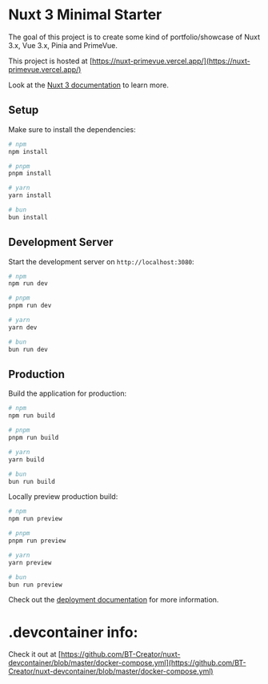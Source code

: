 # Nuxt 3 Minimal Starter

The goal of this project is to create some kind of portfolio/showcase of Nuxt 3.x, Vue 3.x, Pinia and PrimeVue.

This project is hosted at [https://nuxt-primevue.vercel.app/](https://nuxt-primevue.vercel.app/)

Look at the [Nuxt 3 documentation](https://nuxt.com/docs/getting-started/introduction) to learn more.

## Setup

Make sure to install the dependencies:

```bash
# npm
npm install

# pnpm
pnpm install

# yarn
yarn install

# bun
bun install
```

## Development Server

Start the development server on `http://localhost:3080`:

```bash
# npm
npm run dev

# pnpm
pnpm run dev

# yarn
yarn dev

# bun
bun run dev
```

## Production

Build the application for production:

```bash
# npm
npm run build

# pnpm
pnpm run build

# yarn
yarn build

# bun
bun run build
```

Locally preview production build:

```bash
# npm
npm run preview

# pnpm
pnpm run preview

# yarn
yarn preview

# bun
bun run preview
```

Check out the [deployment documentation](https://nuxt.com/docs/getting-started/deployment) for more information.

# .devcontainer info:
Check it out at [https://github.com/BT-Creator/nuxt-devcontainer/blob/master/docker-compose.yml](https://github.com/BT-Creator/nuxt-devcontainer/blob/master/docker-compose.yml)
